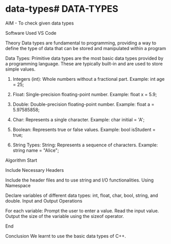 # data-types# DATA-TYPES
AIM -
To check given data types

Software Used
VS Code

Theory
Data types are fundamental to programming, providing a way to define the type of data that can be stored and manipulated within a program

Data Types:
Primitive data types are the most basic data types provided by a programming language. These are typically built-in and are used to store simple values.

1. Integers (int): Whole numbers without a fractional part.
Example: int age = 25;

2. Float: Single-precision floating-point number.
Example: float x = 5.9;

3. Double: Double-precision floating-point number.
Example: float a = 5.97585858;

4. Char: Represents a single character.
Example: char initial = 'A';

5. Boolean: Represents true or false values.
Example: bool isStudent = true;

6. String Types:
String: Represents a sequence of characters. Example: string name = "Alice";

Algorithm
Start

Include Necessary Headers

Include the header files and to use string and I/O functionalities. Using Namespace

Declare variables of different data types: int, float, char, bool, string, and double. Input and Output Operations

For each variable: Prompt the user to enter a value. Read the input value. Output the size of the variable using the sizeof operator.

End

Conclusion
We learnt to use the basic data types of C++.
